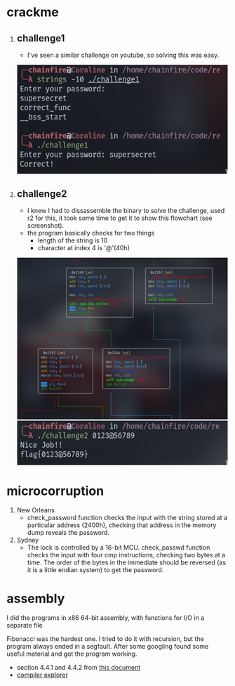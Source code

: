 # crackme

1. ## challenge1

	- I've seen a similar challenge on youtube, so solving this was easy.

	![](./challenge1.png)

2. ## challenge2

	- I knew I had to dissassemble the binary to solve the challenge, used
	  r2 for this, it took some time to get it to show this flowchart (see
	  screenshot).
	- the program basically checks for two things
	   * length of the string is 10
	   * character at index 4 is '@'(40h)

	![](challenge2.png)
	![](./challenge2a.png)

# microcorruption

1. New Orleans
	- check_password function checks the input with the string stored at a
	  particular address (2400h), checking that address in the memory dump
	  reveals the password.
2. Sydney
   	- The lock is controlled by a 16-bit MCU. check_passwd function checks
	  the input with four cmp instructions, checking two bytes at a time.
	  The order of the bytes in the immediate should be reversed (as it is a
	  little endian system) to get the password.

# assembly

I did the programs in x86 64-bit assembly, with functions for I/O in a separate
file

Fibonacci was the hardest one. I tried to do it with recursion, but the program
always ended in a segfault. After some googling found some useful material and
got the program working.

   * section 4.4.1 and 4.4.2 from [this document](https://cs.brown.edu/courses/cs033/docs/guides/x64_cheatsheet.pdf)
   * [compiler explorer](https://godbolt.org/z/dGqqec8a1)
